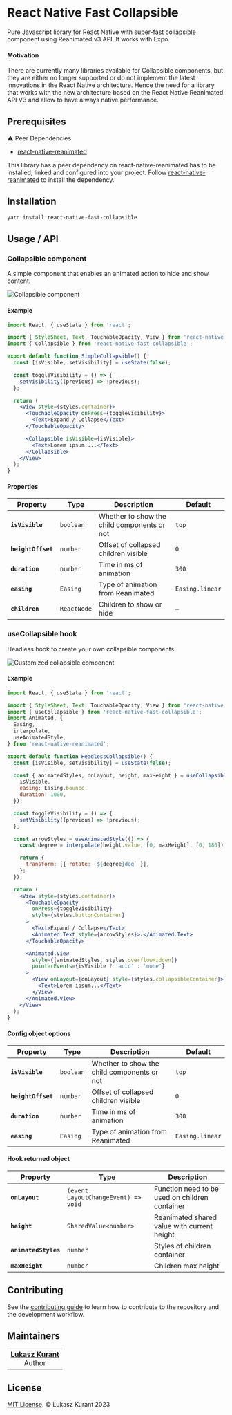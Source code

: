 # React Native Fast Collapsible

Pure Javascript library for React Native with super-fast collapsible component using Reanimated v3 API. It works with Expo.

#### Motivation

There are currently many libraries available for Collapsible components, but they are either no longer supported or do not implement the latest innovations in the React Native architecture. Hence the need for a library that works with the new architecture based on the React Native Reanimated API V3 and allow to have always native performance.

## Prerequisites

⚠️ Peer Dependencies

- [react-native-reanimated](https://docs.swmansion.com/react-native-reanimated/)

This library has a peer dependency on react-native-reanimated has to be installed, linked and configured into your project. Follow [react-native-reanimated](https://docs.swmansion.com/react-native-reanimated/docs/fundamentals/getting-started) to install the dependency.

## Installation

```sh
yarn install react-native-fast-collapsible
```

## Usage / API

### Collapsible component

A simple component that enables an animated action to hide and show content.

![Collapsible component](https://github.com/lukaszkurantdev/react-native-fast-collapsible/assets/36734207/60e3f10b-846e-43a4-8bcf-d194b8d63a45)

#### Example

```jsx
import React, { useState } from 'react';

import { StyleSheet, Text, TouchableOpacity, View } from 'react-native';
import { Collapsible } from 'react-native-fast-collapsible';

export default function SimpleCollapsible() {
  const [isVisible, setVisibility] = useState(false);

  const toggleVisibility = () => {
    setVisibility((previous) => !previous);
  };

  return (
    <View style={styles.container}>
      <TouchableOpacity onPress={toggleVisibility}>
        <Text>Expand / Collapse</Text>
      </TouchableOpacity>

      <Collapsible isVisible={isVisible}>
        <Text>Lorem ipsum....</Text>
      </Collapsible>
    </View>
  );
}
```

#### Properties

| Property           | Type        | Description                                 | Default         |
| ------------------ | ----------- | ------------------------------------------- | --------------- |
| **`isVisible`**    | `boolean`   | Whether to show the child components or not | `top`           |
| **`heightOffset`** | `number`    | Offset of collapsed children visible        | `0`             |
| **`duration`**     | `number`    | Time in ms of animation                     | `300`           |
| **`easing`**       | `Easing`    | Type of animation from Reanimated           | `Easing.linear` |
| **`children`**     | `ReactNode` | Children to show or hide                    | –               |

### useCollapsible hook

Headless hook to create your own collapsible components.

![Customized collapsible component](https://github.com/lukaszkurantdev/react-native-fast-collapsible/assets/36734207/a32318cc-3b2d-45e4-b43e-4e50d51b54da)

#### Example

```jsx
import React, { useState } from 'react';

import { StyleSheet, Text, TouchableOpacity, View } from 'react-native';
import { useCollapsible } from 'react-native-fast-collapsible';
import Animated, {
  Easing,
  interpolate,
  useAnimatedStyle,
} from 'react-native-reanimated';

export default function HeadlessCollapsible() {
  const [isVisible, setVisibility] = useState(false);

  const { animatedStyles, onLayout, height, maxHeight } = useCollapsible({
    isVisible,
    easing: Easing.bounce,
    duration: 1000,
  });

  const toggleVisibility = () => {
    setVisibility((previous) => !previous);
  };

  const arrowStyles = useAnimatedStyle(() => {
    const degree = interpolate(height.value, [0, maxHeight], [0, 180]);

    return {
      transform: [{ rotate: `${degree}deg` }],
    };
  });

  return (
    <View style={styles.container}>
      <TouchableOpacity
        onPress={toggleVisibility}
        style={styles.buttonContainer}
      >
        <Text>Expand / Collapse</Text>
        <Animated.Text style={arrowStyles}>↓</Animated.Text>
      </TouchableOpacity>

      <Animated.View
        style={[animatedStyles, styles.overflowHidden]}
        pointerEvents={isVisible ? 'auto' : 'none'}
      >
        <View onLayout={onLayout} style={styles.collapsibleContainer}>
          <Text>Lorem ipsum...</Text>
        </View>
      </Animated.View>
    </View>
  );
}
```

#### Config object options

| Property           | Type      | Description                                 | Default         |
| ------------------ | --------- | ------------------------------------------- | --------------- |
| **`isVisible`**    | `boolean` | Whether to show the child components or not | `top`           |
| **`heightOffset`** | `number`  | Offset of collapsed children visible        | `0`             |
| **`duration`**     | `number`  | Time in ms of animation                     | `300`           |
| **`easing`**       | `Easing`  | Type of animation from Reanimated           | `Easing.linear` |

#### Hook returned object

| Property             | Type                                 | Description                                    |
| -------------------- | ------------------------------------ | ---------------------------------------------- |
| **`onLayout`**       | `(event: LayoutChangeEvent) => void` | Function need to be used on children container |
| **`height`**         | `SharedValue<number>`                | Reanimated shared value with current height    |
| **`animatedStyles`** | `number`                             | Styles of children container                   |
| **`maxHeight`**      | `number`                             | Children max height                            |

## Contributing

See the [contributing guide](CONTRIBUTING.md) to learn how to contribute to the repository and the development workflow.

## Maintainers

<table>
  <tbody>
    <tr>
      <td align="center">
        <a href="https://github.com/oblador">
          <strong>Lukasz Kurant</strong>
        </a>
        <br>
        Author
      </td>
    </tr>
  <tbody>
</table>

## License

[MIT License](http://opensource.org/licenses/mit-license.html). © Lukasz Kurant 2023
